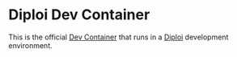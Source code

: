 # Diploi Dev Container

This is the official [Dev Container](https://containers.dev/) that runs in a [Diploi](https://diploi.com/) development environment.
